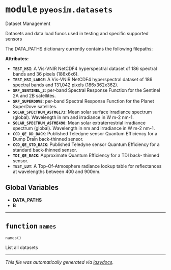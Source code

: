 <!-- markdownlint-disable -->

# <kbd>module</kbd> `pyeosim.datasets`
Dataset Management 

Datasets and data load funcs used in testing and specific supported sensors 

The DATA_PATHS dictionary currently contains the following filepaths: 



**Attributes:**
 
 - <b>`TEST_HSI`</b>:  A Vis-VNIR NetCDF4 hyperspectral dataset of 186 spectral bands  and 36 pixels (186x6x6). 
 - <b>`TEST_HSI_LARGE`</b>:  A Vis-VNIR NetCDF4 hyperspectral dataset of 186 spectral  bands and 131,042 pixels (186x362x362). 
 - <b>`SRF_SENTINEL_2`</b>:  per-band Spectral Response Function for the Sentinel 2A and  2B satellites. 
 - <b>`SRF_SUPERDOVE`</b>:  per-band Spectral Response Function for the Planet SuperDove  satellites. 
 - <b>`SOLAR_SPECTRUM_ASTMG173`</b>:  Mean solar surface irradiance spectrum (global).  Wavelength in nm and irradiance in W m-2 nm-1. 
 - <b>`SOLAR_SPECTRUM_ASTME490`</b>:  Mean solar extraterrestrial irradiance spectrum  (global). Wavelength in nm and irradiance in W m-2 nm-1. 
 - <b>`CCD_QE_DD_BACK`</b>:  Published Teledyne sensor Quantum Efficiency for a Dump  Drain back-thinned sensor. 
 - <b>`CCD_QE_STD_BACK`</b>:  Published Teledyne sensor Quantum Efficiency for a  standard back-thinned sensor. 
 - <b>`TDI_QE_BACK`</b>:  Approximate Quantum Efficiency for a TDI back-  thinned sensor. 
 - <b>`TEST_LUT`</b>:  A Top-Of-Atmosphere radiance lookup table for reflectances  at wavelengths between 400 and 900nm. 

**Global Variables**
---------------
- **DATA_PATHS**
- **B**

---

## <kbd>function</kbd> `names`

```python
names()
```

List all datasets  






---

_This file was automatically generated via [lazydocs](https://github.com/ml-tooling/lazydocs)._
